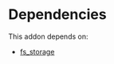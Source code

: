 # Dependencies

This addon depends on:

- [fs_storage](../../../../odoo-bringout-oca-storage-fs_storage)
